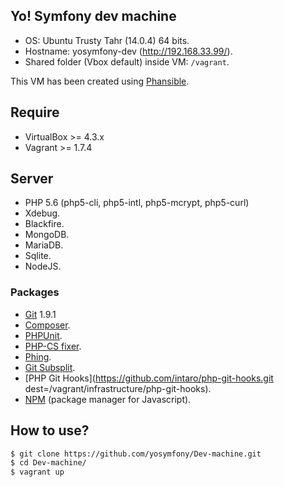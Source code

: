 Yo! Symfony dev machine
-----------------------
* OS: Ubuntu Trusty Tahr (14.0.4) 64 bits.
* Hostname: yosymfony-dev (http://192.168.33.99/).
* Shared folder (Vbox default) inside VM: `/vagrant`.

This VM has been created using [Phansible](http://phansible.com/).

## Require

* VirtualBox >= 4.3.x
* Vagrant >= 1.7.4

## Server

* PHP 5.6 (php5-cli, php5-intl, php5-mcrypt, php5-curl)
* Xdebug.
* Blackfire.
* MongoDB.
* MariaDB.
* Sqlite.
* NodeJS.

### Packages

* [Git](https://git-scm.com/) 1.9.1
* [Composer](https://getcomposer.org/).
* [PHPUnit](https://phpunit.de/).
* [PHP-CS fixer](http://cs.sensiolabs.org/).
* [Phing](https://www.phing.info/).
* [Git Subsplit](https://github.com/dflydev/git-subsplit).
* [PHP Git Hooks](https://github.com/intaro/php-git-hooks.git dest=/vagrant/infrastructure/php-git-hooks).
* [NPM](https://www.npmjs.com/) (package manager for Javascript).

## How to use?

```bash
$ git clone https://github.com/yosymfony/Dev-machine.git
$ cd Dev-machine/
$ vagrant up
```
